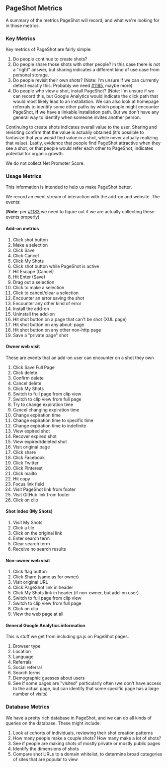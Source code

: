 ## PageShot Metrics

A summary of the metrics PageShot will record, and what we're looking for in those metrics.

### Key Metrics

Key metrics of PageShot are fairly simple:

1. Do people continue to create shots?
2. Do people share those shots with other people?  In this case there is not a "right" answer, but sharing indicates a different kind of use case from personal storage.
3. Do people revisit their own shots?  (Note: I'm unsure if we can currently detect exactly this.  Probably we need [#1185](https://github.com/mozilla-services/pageshot/issues/1185), maybe more)
4. Do people who view a shot, install PageShot?  (Note: I'm unsure if we can record this, but Google Analytics would indicate the click path that would most likely lead to an installation.  We can also look at homepage referrals to identify some other paths by which people might encounter PageShot, **if** we have a linkable installation path.  But we don't have any general way to identify when someone invites another person.

Continuing to create shots indicates overall value to the user.  Sharing and revisiting confirm that the value is actually obtained (it's possible to fantasize that you *would* find value in a shot, while never actually realizing that value).  Lastly, evidence that people find PageShot attractive when they see a shot, or that people would refer each other to PageShot, indicates potential for organic growth.

We do not collect Net Promoter Score.

### Usage Metrics

This information is intended to help us make PageShot better.

We record an event stream of interaction with the add-on and website.  The events:

(**Note**: per [#1183](https://github.com/mozilla-services/pageshot/issues/1183) we need to figure out if we are actually collecting these events properly)

#### Add-on metrics

1. Click shot button
2. Make a selection
3. Click Save
4. Click Cancel
5. Click My Shots
6. Click shot button while PageShot is active
7. Hit Escape (Cancel)
8. Hit Enter (Save)
9. Drag out a selection
10. Click to make a selection
11. Click to cancel/clear a selection
12. Encounter an error saving the shot
13. Encounter any other kind of error
14. Install the add-on
15. Uninstall the add-on
16. Hit shot button on a page that can't be shot (XUL page)
17. Hit shot button on any about: page
18. Hit shot button on any other non-http page
19. Save a "private page" shot

#### Owner web visit

These are events that an add-on user can encounter on a shot they own

1. Click Save Full Page
2. Click delete
  3. Confirm delete
  4. Cancel delete
5. Click My Shots
6. Switch to full page from clip view
7. Switch to clip view from full page
8. Try to change expiration time
  9. Cancel changing expiration time
  10. Change expiration time
  11. Change expiration time to specific time
  12. Change expiration time to indefinite
13. View expired shot
14. Recover expired shot
15. View expired/deleted shot
16. Visit original page
17. Click share
  18. Click Facebook
  19. Click Twitter
  20. Click Pinterest
  21. Click mailto
  22. Hit copy
  23. Focus link field
24. Visit PageShot link from footer
25. Visit GitHub link from footer
26. Click on clip

#### Shot Index (My Shots)

1. Visit My Shots
2. Click a tile
3. Click on the original link
4. Enter search term
5. Clear search term
6. Receive no search results

#### Non-owner web visit

1. Click flag button
2. Click Share (same as for owner)
3. Visit original URL
4. Click PageShot link in header
5. Click My Shots link in header (if non-owner, but add-on user)
6. Switch to full page from clip view
7. Switch to clip view from full page
8. Click on clip
9. View the web page at all

#### General Google Analytics information

This is stuff we get from including ga.js on PageShot pages.

1. Browser type
2. Location
3. Language
4. Referrals
5. Social referral
6. Search terms
7. Demographic guesses about users
8. See if some pages are "visited" particularly often (we don't have access to the actual page, but can identify that some specific page has a large number of visits)

### Database Metrics

We have a pretty rich database in PageShot, and we can do all kinds of queries on the database.  These might include:

1. Look at cohorts of individuals, reviewing their shot creation patterns
2. How many people make a couple shots?  How many make a lot of shots?
3. See if people are making shots of mostly private or mostly public pages
4. Identify the dimensions of shots
5. Compare shot URLs to a domain whitelist, to determine broad categories of sites that are popular to view
